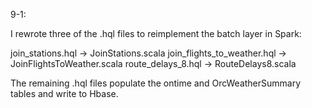 9-1:

I rewrote three of the .hql files to reimplement the batch layer in Spark:

join_stations.hql -> JoinStations.scala
join_flights_to_weather.hql -> JoinFlightsToWeather.scala
route_delays_8.hql -> RouteDelays8.scala

The remaining .hql files populate the ontime and OrcWeatherSummary tables and
write to Hbase.